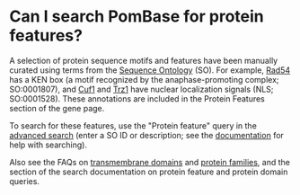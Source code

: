 # Can I search PomBase for protein features?
<!-- pombase_categories: Finding data,Using ontologies -->

A selection of protein sequence motifs and features have been manually
curated using terms from the [Sequence Ontology](http://sequenceontology.org/)
(SO). For example, [Rad54](/gene/SPAC15A10.03c) has a KEN box (a motif
recognized by the anaphase-promoting complex; SO:0001807), and
[Cuf1](/gene/SPAC31A2.11c) and [Trz1](/gene/SPAC1D4.10) have nuclear
localization signals (NLS; SO:0001528). These annotations are included
in the Protein Features section of the gene page.

To search for these features, use the "Protein feature" query in the
[advanced search](/query) (enter a SO ID or description; see the
[documentation](/documentation/advanced-search) for help with
searching).

Also see the FAQs on [transmembrane domains](/faq/how-can-i-find-proteins-have-transmembrane-domains) and
[protein families](/faq/how-can-i-find-all-s-pombe-proteins-in-a-particular-protein-family),
and the section of the search documentation on protein feature and protein domain queries.

<!--
Example query: [nuclear localization signal (SO:0001528)](/spombe/query/builder?filter=37&value=%5B%7B%22param%22:%7B%22filter_1%22:%7B%22filter%22:%2229%22,%22query%22:%22SO:0001528%22%7D%7D,%22filter_count%22:%221%22%7D%5D) 
-->


